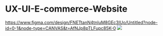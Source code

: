 # UX-UI-E-commerce-Website
https://www.figma.com/design/FNETtanN4tnIuM8GEc3IUo/Untitled?node-id=0-1&node-type=CANVAS&t=AfNJp8pTLFupc85K-0
<img src="![1](https://github.com/user-attachments/assets/8f63e49b-b890-45d5-9ba3-e0c2c77346b8)">
